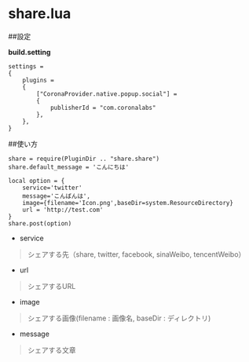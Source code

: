 share.lua
======

##設定

**build.setting**  

```
settings =
{
    plugins =
    {
        ["CoronaProvider.native.popup.social"] =
        {
            publisherId = "com.coronalabs"
        },
    },
}
```

##使い方
```
share = require(PluginDir .. "share.share")
share.default_message = 'こんにちは'

local option = {
	service='twitter'
	message='こんばんは', 
	image={filename='Icon.png',baseDir=system.ResourceDirectory}
	url = 'http://test.com'	
}
share.post(option)
```

* service

> シェアする先（share, twitter, facebook, sinaWeibo, tencentWeibo）
 
* url

> シェアするURL

* image

> シェアする画像(filename : 画像名, baseDir : ディレクトリ)

* message

> シェアする文章